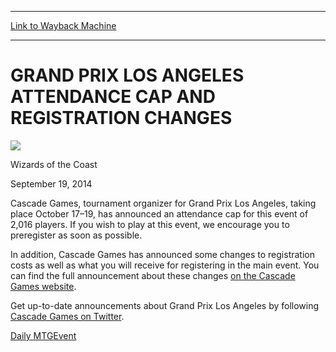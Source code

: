 
---
[Link to Wayback Machine](https://web.archive.org/web/20140920203749/http://magic.wizards.com/en/articles/archive/grand-prix-los-angeles-attendance-cap-and-registration-changes-2014-09-19)

[_metadata_:description]:- "Cascade Games, tournament organizer for Grand Prix Los Angeles, taking place October 17–19, has announced an attendance cap for this event of 2,016 players. If you wish to play at this event, we encourage you to preregister as soon as possible. In addition, Cascade Games has announced some changes to registration costs as well as what you will receive for registering in the main event. You can find the full announcement about these changes on the Cascade Games website."
[_metadata_:generator]:- "Drupal 7 (http://drupal.org)"
[_metadata_:node]:- "282411"
[_metadata_:publish_date]:- "2014-09-19"
[_metadata_:source]:- "div-main"
[_metadata_:title]:- "GRAND PRIX LOS ANGELES ATTENDANCE CAP AND REGISTRATION CHANGES"
[_metadata_:wayback_capture_timestamp]:- "2014-09-20 20:37:49"
[_metadata_:wayback_raw_url]:- "https://web.archive.org/web/20140920203749id_/http://magic.wizards.com/en/articles/archive/grand-prix-los-angeles-attendance-cap-and-registration-changes-2014-09-19"
[_metadata_:wayback_url]:- "http://magic.wizards.com/en/articles/archive/grand-prix-los-angeles-attendance-cap-and-registration-changes-2014-09-19"
---





GRAND PRIX LOS ANGELES ATTENDANCE CAP AND REGISTRATION CHANGES
==============================================================



![](https://media.magic.wizards.com/styles/auth_small/public/images/person/authorpic_WizardsoftheCoast.jpg)

Wizards of the Coast




September 19, 2014
 










Cascade Games, tournament organizer for Grand Prix Los Angeles, taking place October 17–19, has announced an attendance cap for this event of 2,016 players. If you wish to play at this event, we encourage you to preregister as soon as possible.



In addition, Cascade Games has announced some changes to registration costs as well as what you will receive for registering in the main event. You can find the full announcement about these changes [on the Cascade Games website](http://wp.me/pnvEV-qA).



Get up-to-date announcements about Grand Prix Los Angeles by following [Cascade Games on Twitter](https://twitter.com/cascadegamesllc).



[Daily MTG](/en/tags/daily-mtg)[Event](/en/tags/event)





 
 




  







